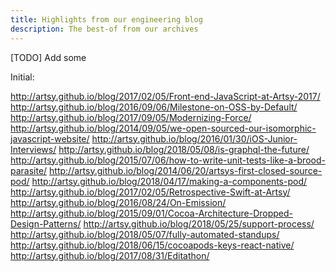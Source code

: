 ```yaml
---
title: Highlights from our engineering blog
description: The best-of from our archives
---
```


[TODO] Add some

Initial:

http://artsy.github.io/blog/2017/02/05/Front-end-JavaScript-at-Artsy-2017/
http://artsy.github.io/blog/2016/09/06/Milestone-on-OSS-by-Default/
http://artsy.github.io/blog/2017/09/05/Modernizing-Force/
http://artsy.github.io/blog/2014/09/05/we-open-sourced-our-isomorphic-javascript-website/
http://artsy.github.io/blog/2016/01/30/iOS-Junior-Interviews/
http://artsy.github.io/blog/2018/05/08/is-graphql-the-future/
http://artsy.github.io/blog/2015/07/06/how-to-write-unit-tests-like-a-brood-parasite/
http://artsy.github.io/blog/2014/06/20/artsys-first-closed-source-pod/
http://artsy.github.io/blog/2018/04/17/making-a-components-pod/
http://artsy.github.io/blog/2017/02/05/Retrospective-Swift-at-Artsy/
http://artsy.github.io/blog/2016/08/24/On-Emission/
http://artsy.github.io/blog/2015/09/01/Cocoa-Architecture-Dropped-Design-Patterns/
http://artsy.github.io/blog/2018/05/25/support-process/
http://artsy.github.io/blog/2018/05/07/fully-automated-standups/
http://artsy.github.io/blog/2018/06/15/cocoapods-keys-react-native/
http://artsy.github.io/blog/2017/08/31/Editathon/

